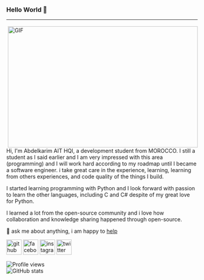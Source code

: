 ### Hello World 👋<hr/>
<img align="right" alt="GIF" src="https://github.com/ait-79i/images/blob/main/mine.gif" width="500" height="320" />


Hi, I'm Abdelkarim AIT HQI, a development student from MOROCCO. I still a student as I said earlier and I am very impressed with this area (programming) and I will work hard according to my roadmap until I became a software engineer. i take great care in the experience, learning, learning from others experiences, and code quality of the things I build.

I started learning programming with Python and I look forward with passion to learn the other languages, including C and C# despite of my great love for Python.

I learned a lot from the open-source community and i love how collaboration and knowledge sharing happened through open-source.

💬 ask me about anything, i am happy to <a href="abdelkarimaithqi@gmail.com">help</a>


[<img src='https://cdn.jsdelivr.net/npm/simple-icons@3.0.1/icons/github.svg' alt='github' height='40'>](https://github.com/ait-79i)  [<img src='https://cdn.jsdelivr.net/npm/simple-icons@3.0.1/icons/facebook.svg' alt='facebook' height='40'>](https://www.facebook.com/100009116640205)  [<img src='https://cdn.jsdelivr.net/npm/simple-icons@3.0.1/icons/instagram.svg' alt='instagram' height='40'>](https://www.instagram.com/ait79i/)  [<img src='https://cdn.jsdelivr.net/npm/simple-icons@3.0.1/icons/twitter.svg' alt='twitter' height='40'>](https://twitter.com/@ait_79i)  

![Profile views](https://gpvc.arturio.dev/ait-79i)  
 ![GitHub stats](https://github-readme-stats.vercel.app/api?username=ait-79i&show_icons=true) 
